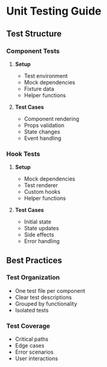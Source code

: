 # Unit Testing Guide

## Test Structure
### Component Tests
1. **Setup**
   - Test environment
   - Mock dependencies
   - Fixture data
   - Helper functions

2. **Test Cases**
   - Component rendering
   - Props validation
   - State changes
   - Event handling

### Hook Tests
1. **Setup**
   - Mock dependencies
   - Test renderer
   - Custom hooks
   - Helper functions

2. **Test Cases**
   - Initial state
   - State updates
   - Side effects
   - Error handling

## Best Practices
### Test Organization
- One test file per component
- Clear test descriptions
- Grouped by functionality
- Isolated tests

### Test Coverage
- Critical paths
- Edge cases
- Error scenarios
- User interactions